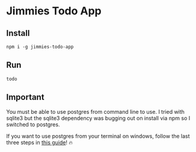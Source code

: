 # Jimmies Todo App

## Install

`npm i -g jimmies-todo-app`

## Run

`todo`

## Important

You must be able to use postgres from command line
to use. I tried with sqlite3 but the sqlite3
dependency was bugging out on install via npm so I
switched to postgres.

If you want to use postgres from your terminal on
windows, follow the last three steps in
[this guide](https://jimmymcbride.now.sh/blog/windows-psql-intsall)!
🔥
